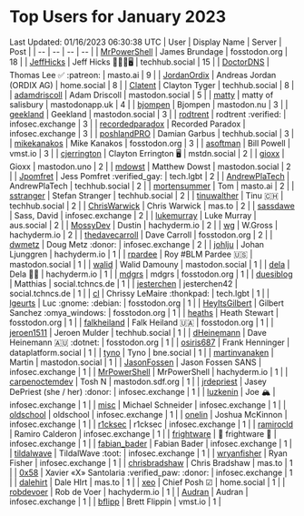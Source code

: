 # Top Users for January 2023
Last Updated: 01/16/2023 06:30:38 UTC
| User | Display Name | Server | Post |
| -- | -- | -- | -- |
| [MrPowerShell](https://fosstodon.org/@MrPowerShell) | James Brundage | fosstodon.org | 18 |
| [JeffHicks](https://techhub.social/@JeffHicks) | Jeff Hicks 🐶🎼🍷🖥️ | techhub.social | 15 |
| [DoctorDNS](https://masto.ai/@DoctorDNS) | Thomas Lee ✅ :patreon: | masto.ai | 9 |
| [JordanOrdix](https://home.social/@JordanOrdix) | Andreas Jordan (ORDIX AG) | home.social | 8 |
| [Clatent](https://techhub.social/@Clatent) | Clayton Tyger | techhub.social | 8 |
| [adamdriscoll](https://mastodon.social/@adamdriscoll) | Adam Driscoll | mastodon.social | 5 |
| [matty](https://mastodonapp.uk/@matty) | matty of salisbury | mastodonapp.uk | 4 |
| [bjompen](https://mastodon.nu/@bjompen) | Bjompen | mastodon.nu | 3 |
| [geekland](https://mastodon.social/@geekland) | Geekland | mastodon.social | 3 |
| [rodtrent](https://infosec.exchange/@rodtrent) | rodtrent :verified: | infosec.exchange | 3 |
| [recordedparadox](https://infosec.exchange/@recordedparadox) | Recorded Paradox | infosec.exchange | 3 |
| [poshlandPRO](https://techhub.social/@poshlandPRO) | Damian Garbus | techhub.social | 3 |
| [mikekanakos](https://fosstodon.org/@mikekanakos) | Mike Kanakos | fosstodon.org | 3 |
| [asoftman](https://vmst.io/@asoftman) | Bill Powell | vmst.io | 3 |
| [cjerrington](https://mstdn.social/@cjerrington) | Clayton Errington 🖥️ | mstdn.social | 2 |
| [gioxx](https://mastodon.uno/@gioxx) | Gioxx | mastodon.uno | 2 |
| [mdowst](https://mastodon.social/@mdowst) | Matthew Dowst | mastodon.social | 2 |
| [Jpomfret](https://tech.lgbt/@Jpomfret) | Jess Pomfret :verified_gay: | tech.lgbt | 2 |
| [AndrewPlaTech](https://techhub.social/@AndrewPlaTech) | AndrewPlaTech | techhub.social | 2 |
| [mortensummer](https://masto.ai/@mortensummer) | Tom | masto.ai | 2 |
| [sstranger](https://techhub.social/@sstranger) | Stefan Stranger | techhub.social | 2 |
| [tinuwalther](https://techhub.social/@tinuwalther) | Tinu 🇨🇭 | techhub.social | 2 |
| [ChrisWarwick](https://mas.to/@ChrisWarwick) | Chris Warwick | mas.to | 2 |
| [sassdawe](https://infosec.exchange/@sassdawe) | Sass, David | infosec.exchange | 2 |
| [lukemurray](https://aus.social/@lukemurray) | Luke Murray | aus.social | 2 |
| [MossyDev](https://hachyderm.io/@MossyDev) | Dustin | hachyderm.io | 2 |
| [wg](https://hachyderm.io/@wg) | W.Gross | hachyderm.io | 2 |
| [thedavecarroll](https://fosstodon.org/@thedavecarroll) | Dave Carroll | fosstodon.org | 2 |
| [dwmetz](https://infosec.exchange/@dwmetz) | Doug Metz :donor: | infosec.exchange | 2 |
| [johlju](https://hachyderm.io/@johlju) | Johan Ljunggren | hachyderm.io | 1 |
| [rpardee](https://mastodon.social/@rpardee) | Roy #BLM Pardee  🇺🇸 | mastodon.social | 1 |
| [walid](https://mastodon.social/@walid) | Walid Damouny | mastodon.social | 1 |
| [dela](https://hachyderm.io/@dela) | Dela 🏳️‍🌈 | hachyderm.io | 1 |
| [mdgrs](https://fosstodon.org/@mdgrs) | mdgrs | fosstodon.org | 1 |
| [duesiblog](https://social.tchncs.de/@duesiblog) | Matthias | social.tchncs.de | 1 |
| [jesterchen](https://social.tchncs.de/@jesterchen) | jesterchen42 | social.tchncs.de | 1 |
| [cl](https://tech.lgbt/@cl) | Chrissy LeMaire :thonkpad: | tech.lgbt | 1 |
| [lgeurts](https://fosstodon.org/@lgeurts) | Luc :gnome: :debian: | fosstodon.org | 1 |
| [HeyItsGilbert](https://fosstodon.org/@HeyItsGilbert) | Gilbert Sanchez :omya_windows: | fosstodon.org | 1 |
| [heaths](https://fosstodon.org/@heaths) | Heath Stewart | fosstodon.org | 1 |
| [falkheiland](https://fosstodon.org/@falkheiland) | Falk Heiland 🇺🇦 | fosstodon.org | 1 |
| [jeroen1511](https://techhub.social/@jeroen1511) | Jeroen Mulder | techhub.social | 1 |
| [dHeinemann](https://fosstodon.org/@dHeinemann) | Dave Heinemann 🇦🇺 :dotnet: | fosstodon.org | 1 |
| [osiris687](https://dataplatform.social/@osiris687) | Frank Henninger | dataplatform.social | 1 |
| [tyno](https://bne.social/@tyno) | Tyno | bne.social | 1 |
| [martinvanaken](https://mastodon.social/@martinvanaken) | Martin | mastodon.social | 1 |
| [JasonFossen](https://infosec.exchange/@JasonFossen) | Jason Fossen SANS | infosec.exchange | 1 |
| [MrPowerShell](https://hachyderm.io/@MrPowerShell) | MrPowerShell | hachyderm.io | 1 |
| [carpenoctemdev](https://mastodon.sdf.org/@carpenoctemdev) | Tosh N | mastodon.sdf.org | 1 |
| [jrdepriest](https://infosec.exchange/@jrdepriest) | Jasey DePriest (she / her) :donor: | infosec.exchange | 1 |
| [luzkenin](https://infosec.exchange/@luzkenin) | Joe 🏔️ | infosec.exchange | 1 |
| [misc](https://infosec.exchange/@misc) | Michael Schneider | infosec.exchange | 1 |
| [oldschool](https://infosec.exchange/@oldschool) | oldschool | infosec.exchange | 1 |
| [onelin](https://infosec.exchange/@onelin) | Joshua McKinnon | infosec.exchange | 1 |
| [r1cksec](https://infosec.exchange/@r1cksec) | r1cksec | infosec.exchange | 1 |
| [ramirocld](https://infosec.exchange/@ramirocld) | Ramiro Calderon | infosec.exchange | 1 |
| [frightware](https://infosec.exchange/@frightware) | 👻 frightware 👻 | infosec.exchange | 1 |
| [fabian_bader](https://infosec.exchange/@fabian_bader) | Fabian Bader | infosec.exchange | 1 |
| [tildalwave](https://infosec.exchange/@tildalwave) | TildalWave :toot: | infosec.exchange | 1 |
| [wryanfisher](https://infosec.exchange/@wryanfisher) | Ryan Fisher | infosec.exchange | 1 |
| [chrisbradshaw](https://mas.to/@chrisbradshaw) | Chris Bradshaw | mas.to | 1 |
| [0x58](https://infosec.exchange/@0x58) | Xavier «X» Santolaria :verified_paw: :donor: | infosec.exchange | 1 |
| [dalehirt](https://mas.to/@dalehirt) | Dale HIrt | mas.to | 1 |
| [xeo](https://home.social/@xeo) | Chief Posh ☑ | home.social | 1 |
| [robdevoer](https://hachyderm.io/@robdevoer) | Rob de Voer | hachyderm.io | 1 |
| [Audran](https://infosec.exchange/@Audran) | Audran | infosec.exchange | 1 |
| [bflipp](https://vmst.io/@bflipp) | Brett Flippin | vmst.io | 1 |
